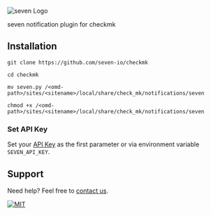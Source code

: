 ![](https://www.seven.io/wp-content/uploads/Logo.svg "seven Logo")

seven notification plugin for checkmk

## Installation

```shell
git clone https://github.com/seven-io/checkmk
```

```shell
cd checkmk
```

```shell
mv seven.py /<omd-path>/sites/<sitename>/local/share/check_mk/notifications/seven
```

```shell
chmod +x /<omd-path>/sites/<sitename>/local/share/check_mk/notifications/seven
```

### Set API Key

Set your [API Key](https://help.seven.io/en/api-key-access) as the first parameter or via environment variable `SEVEN_API_KEY`.

## Support

Need help? Feel free to [contact us](https://www.c.io/en/company/contact).

[![MIT](https://img.shields.io/badge/License-MIT-teal.svg)](LICENSE)
